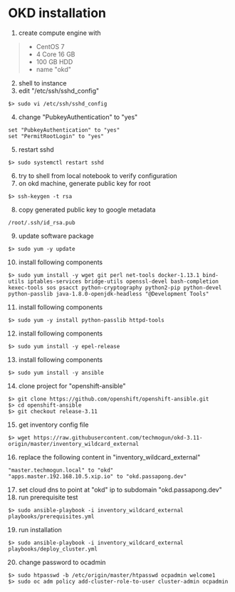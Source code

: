 # OKD installation
1. create compute engine with
> - CentOS 7
> - 4 Core 16 GB
> - 100 GB HDD
> - name "okd"
2. shell to instance
3. edit "/etc/ssh/sshd_config"
```
$> sudo vi /etc/ssh/sshd_config
```
4. change "PubkeyAuthentication" to "yes"
```
set "PubkeyAuthentication" to "yes"
set "PermitRootLogin" to "yes"
```
5. restart sshd
```
$> sudo systemctl restart sshd
```
6. try to shell from local notebook to verify configuration
7. on okd machine, generate public key for root
```
$> ssh-keygen -t rsa
```
8. copy generated public key to google metadata
```
/root/.ssh/id_rsa.pub
```
9. update software package
```
$> sudo yum -y update
```
10. install following components
```
$> sudo yum install -y wget git perl net-tools docker-1.13.1 bind-utils iptables-services bridge-utils openssl-devel bash-completion kexec-tools sos psacct python-cryptography python2-pip python-devel python-passlib java-1.8.0-openjdk-headless "@Development Tools"
```
11. install following components
```
$> sudo yum -y install python-passlib httpd-tools
```
12. install following components
```
$> sudo yum install -y epel-release
```
13. install following components
```
$> sudo yum install -y ansible
```
14. clone project for "openshift-ansible"
```
$> git clone https://github.com/openshift/openshift-ansible.git
$> cd openshift-ansible
$> git checkout release-3.11
```
15. get inventory config file
```
$> wget https://raw.githubusercontent.com/techmogun/okd-3.11-origin/master/inventory_wildcard_external
```
16. replace the following content in "inventory_wildcard_external"
```
"master.techmogun.local" to "okd"
"apps.master.192.168.10.5.xip.io" to "okd.passapong.dev"
```
17. set cloud dns to point at "okd" ip to subdomain "okd.passapong.dev"
18. run prerequisite test
```
$> sudo ansible-playbook -i inventory_wildcard_external playbooks/prerequisites.yml
```
19. run installation
```
$> sudo ansible-playbook -i inventory_wildcard_external playbooks/deploy_cluster.yml
```
20. change password to ocadmin
```
$> sudo htpasswd -b /etc/origin/master/htpasswd ocpadmin welcome1
$> sudo oc adm policy add-cluster-role-to-user cluster-admin ocpadmin
```
